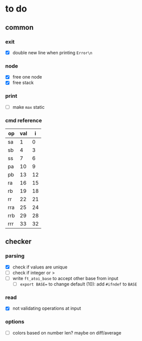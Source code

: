 # to do

## common

### exit

- [x] double new line when printing `Error\n`

### node

- [x] free one node
- [x] free stack

### print

- [ ] make `max` static

### cmd reference

op | val | i
---|-----|---
sa | 1 | 0
sb | 4 | 3
ss | 7 | 6
pa | 10 | 9
pb | 13 | 12
ra | 16 | 15
rb | 19 | 18
rr | 22 | 21
rra | 25 | 24
rrb | 29 | 28
rrr | 33 | 32

## checker

### parsing

- [x] check if values are unique
- [ ] check if integer or >
- [ ] write `ft_atoi_base` to accept other base from input
  - [ ] `export BASE=` to change default (10): add `#ifndef` to `BASE`

### read

- [x] not validating operations at input

### options

- [ ] colors based on number len? maybe on diff/average
